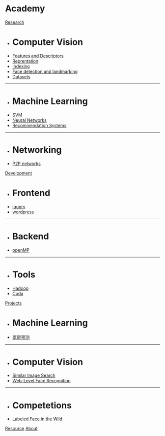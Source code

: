 # Academy

[Research]()

  * # Computer Vision
  * [Features and Descriptors](cv/features.md)
  * [Reprentation](cv/representation.md)
  * [Indexing](cv/indexing.md)
  * [Face detection and landmarking](cv/face.md)
  * [Datasets](cv/datasets.md)
  - - - -
  * # Machine Learning
  * [SVM](ml/svm.md)
  * [Neural Networks](ml/nnet.md)
  * [Recommendation Systems](ml/recsys.md)
  - - - -
  * # Networking
  * [P2P networks](networking/p2p.md)

[Development]()

  * # Frontend
  * [jquery](dev/jquery.md)
  * [wordpress](dev/wordpress.md)
  - - - -
  * # Backend
  * [openMP](dev/openMP.md)
  - - - -
  * # Tools
  * [Hadoop](dev/hadoop.md)
  * [Cuda](dev/cuda.md)

[Projects]()

  * # Machine Learning
  * [票房预测](project/boxoffice.md)
  - - - -
  * # Computer Vision
  * [Similar Image Search](project/sise.md)
  * [Web-Level Face Recognition](project/welfare.md)
  - - - -
  * # Competetions
  * [Labeled Face in the Wild](project/lfw.md)

[Resource](resource.md)
[About](about.md)
